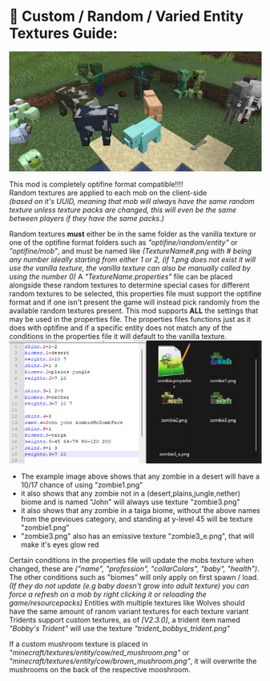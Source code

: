 # 🎲 Custom / Random / Varied Entity Textures Guide:
<img src="randoms.png" alt="img" width="650"/>

This mod is completely optifine format compatible!!!!  
Random textures are applied to each mob on the client-side  
*(based on it's UUID, meaning that mob will always have the same random texture unless texture packs are 
changed, this will even be the same between players if they have the same packs.)*

Random textures **must** either be in the same folder as the vanilla texture or one of the optifine format
folders such as *"optifine/random/entity"* or *"optifine/mob"*, and must be named like *(TextureName#.png with # 
being any number ideally starting from either 1 or 2, (if 1.png does not exist it will use the vanilla 
texture, the vanilla texture can also be manually called by using the number 0)*
A *"TextureName.properties"* file can be placed alongside these random textures to determine special cases 
for different random textures to be selected, this properties file must support the optifine format and if 
one isn't present the game will instead pick randomly from the available random textures present.
This mod supports **ALL** the settings that may be used in the properties file.
The properties files functions just as it does with optifine and if a specific entity does not match any of 
the conditions in the properties file it will default to the vanilla texture.
<img src="format_example.png" alt="img" width="650"/>

- The example image above shows that any zombie in a desert will have a 10/17 chance of using "zombie1.png"
- it also shows that any zombie not in a (desert,plains,jungle,nether) biome and is named "John" will always 
use texture "zombie3.png"
- it also shows that any zombie in a taiga biome, without the above names from the previoues category, and 
standing at y-level 45 will be texture "zombie1.png"
- "zombie3.png" also has an emissive texture "zombie3_e.png", that will make it's eyes glow red

Certain conditions in the properties file will update the mobs texture when changed, these are 
*("name", "profession", "collarColors", "baby", "health")*.
The other conditions such as "biomes" will only apply on first spawn / load.  
*(If they do not update (e.g baby doesn't grow into adult texture) you can force a refresh on a mob by 
right clicking it or reloading the game/resourcepacks)*
Entities with multiple textures like Wolves should have the same amount of ranom variant textures for 
each texture variant
Tridents support custom textures, as of *[V2.3.0]*, a trident item named *"Bobby's Trident"* will use the 
texture *"trident_bobbys_trident.png"*

If a custom mushroom texture is placed in *"minecraft/textures/entity/cow/red_mushroom.png"* or 
*"minecraft/textures/entity/cow/brown_mushroom.png"*, it will overwrite the mushrooms on the back
of the respective mooshroom.